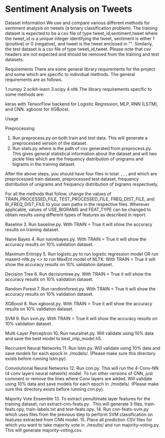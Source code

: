 # Sentiment Analysis on Tweets

Dataset Information
We use and compare various different methods for sentiment analysis on tweets (a binary classification problem). The training dataset is expected to be a csv file of type tweet_id,sentiment,tweet where the tweet_id is a unique integer identifying the tweet, sentiment is either 1 (positive) or 0 (negative), and tweet is the tweet enclosed in "". Similarly, the test dataset is a csv file of type tweet_id,tweet. Please note that csv headers are not expected and should be removed from the training and test datasets.

Requirements
There are some general library requirements for the project and some which are specific to individual methods. The general requirements are as follows.

1.numpy
2.scikit-learn
3.scipy
4.nltk
The library requirements specific to some methods are:

keras with TensorFlow backend for Logistic Regression, MLP, RNN (LSTM), and CNN.
xgboost for XGBoost.

Usage

Preprocessing
1. Run preprocess.py <raw-csv-path> on both train and test data. This will generate a preprocessed version of the dataset.
2. Run stats.py <preprocessed-csv-path> where <preprocessed-csv-path> is the path of csv generated from preprocess.py. This gives general statistical information about the dataset and will two pickle files which are the frequency distribution of unigrams and bigrams in the training dataset.

After the above steps, you should have four files in total: <preprocessed-train-csv>, <preprocessed-test-csv>, <freqdist>, and <freqdist-bi> which are preprocessed train dataset, preprocessed test dataset, frequency distribution of unigrams and frequency distribution of bigrams respectively.

For all the methods that follow, change the values of TRAIN_PROCESSED_FILE, TEST_PROCESSED_FILE, FREQ_DIST_FILE, and BI_FREQ_DIST_FILE to your own paths in the respective files. Wherever applicable, values of USE_BIGRAMS and FEAT_TYPE can be changed to obtain results using different types of features as described in report.

Baseline
3. Run baseline.py. With TRAIN = True it will show the accuracy results on training dataset.

Naive Bayes
4. Run naivebayes.py. With TRAIN = True it will show the accuracy results on 10% validation dataset.

Maximum Entropy
5. Run logistic.py to run logistic regression model OR run maxent-nltk.py <> to run MaxEnt model of NLTK. With TRAIN = True it will show the accuracy results on 10% validation dataset.

Decision Tree
6. Run decisiontree.py. With TRAIN = True it will show the accuracy results on 10% validation dataset.

Random Forest
7. Run randomforest.py. With TRAIN = True it will show the accuracy results on 10% validation dataset.

XGBoost
8. Run xgboost.py. With TRAIN = True it will show the accuracy results on 10% validation dataset.

SVM
9. Run svm.py. With TRAIN = True it will show the accuracy results on 10% validation dataset.

Multi-Layer Perceptron
10. Run neuralnet.py. Will validate using 10% data and save the best model to best_mlp_model.h5.

Reccurent Neural Networks
11. Run lstm.py. Will validate using 10% data and save models for each epock in ./models/. (Please make sure this directory exists before running lstm.py).

Convolutional Neural Networks
12. Run cnn.py. This will run the 4-Conv-NN (4 conv layers neural network) model. To run other versions of CNN, just comment or remove the lines where Conv layers are added. Will validate using 10% data and save models for each epoch in ./models/. (Please make sure this directory exists before running cnn.py).

Majority Vote Ensemble
13. To extract penultimate layer features for the training dataset, run extract-cnn-feats.py <saved-model>. This will generate 3 files, train-feats.npy, train-labels.txt and test-feats.npy.
14. Run cnn-feats-svm.py which uses files from the previous step to perform SVM classification on features extracted from CNN model.
15. Place all prediction CSV files for which you want to take majority vote in ./results/ and run majority-voting.py. This will generate majority-voting.csv.

